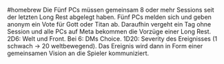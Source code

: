 #homebrew 
Die Fünf PCs müssen gemeinsam 8 oder mehr Sessions seit der letzten Long Rest abgelegt haben.
Fünf PCs melden sich und geben anonym ein Vote für Gott oder Titan ab.
Daraufhin vergeht ein Tag ohne Session und alle PCs auf Meta bekommen die Vorzüge einer Long Rest.
2D6: Welt und Front. Bei 6: DMs Choice.
1D20: Severity des Ereignisses (1 schwach -> 20 weltbewegend).
Das Ereignis wird dann in Form einer gemeinsamen Vision an die Spieler kommuniziert.